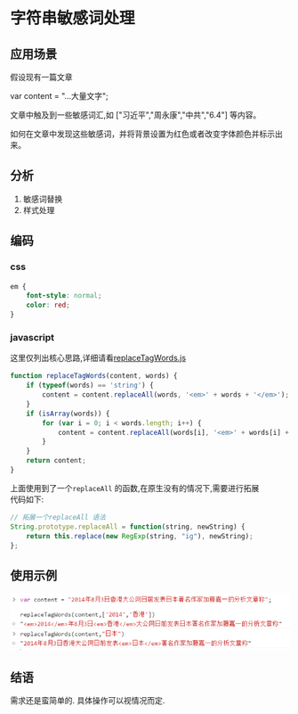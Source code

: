 # 字符串敏感词处理

## 应用场景

假设现有一篇文章 

var content = "...大量文字";

文章中触及到一些敏感词汇,如 ["习近平","周永康","中共","6.4"] 等内容。

如何在文章中发现这些敏感词，并将背景设置为红色或者改变字体颜色并标示出来。

## 分析
1. 敏感词替换
2. 样式处理

## 编码

### css

```css
em {
    font-style: normal;
    color: red;
}
```

### javascript

这里仅列出核心思路,详细请看[replaceTagWords.js](replaceTagWords.js)

``` javascript
function replaceTagWords(content, words) {
    if (typeof(words) == 'string') {
        content = content.replaceAll(words, '<em>' + words + '</em>');
    }
    if (isArray(words)) {
        for (var i = 0; i < words.length; i++) {
            content = content.replaceAll(words[i], '<em>' + words[i] + '</em>');
        }
    }
    return content;
}
```

上面使用到了一个`replaceAll` 的函数,在原生没有的情况下,需要进行拓展  
代码如下:
```javascript
// 拓展一个replaceAll 语法
String.prototype.replaceAll = function(string, newString) {
    return this.replace(new RegExp(string, "ig"), newString);
};
```

## 使用示例
![使用示例](my_code_replaceTagWords.png)

## 结语

需求还是蛮简单的.
具体操作可以视情况而定.